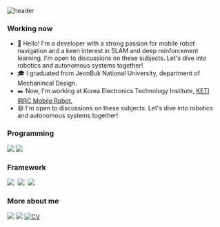 ![header](https://capsule-render.vercel.app/api?type=waving&height=300&color=gradient&text=Stay%20Hungry)

### Working now
<!--<p align="center">-->
<!--</p>-->
  

- 🔖  Hello! I'm a developer with a strong passion for mobile robot navigation and a keen interest in SLAM and deep reinforcement learning. I'm open to discussions on these subjects. Let's dive into robotics and autonomous systems together!  
- 🎓  I graduated from JeonBuk National University, department of Mechanincal Design.
- ✒️  Now, I'm working at Korea Electronics Technology Institute, [KETI IRRC Mobile Robot.](https://github.com/KETI-MoRo)
- 😄  I'm open to discussions on these subjects. Let's dive into robotics and autonomous systems together!  

<h3 style="text-align: left;">Programming</h3>
<p style="text-align: left;">
  <img src="https://img.shields.io/badge/C++-00599C?style=for-the-badge&logo=C%2B%2B&logoColor=white"/>
  <img src="https://img.shields.io/badge/Python-3766AB?style=for-the-badge&logo=Python&logoColor=white"/>
</p>
<h3 style="text-align: left;">Framework</h3>
<p style="text-align: left;">
  <img src="https://img.shields.io/badge/ROS-123456?style=for-the-badge&logo=ROS&logoColor=white"/></a>&nbsp
  <img src="https://img.shields.io/badge/ROS2-125656?style=for-the-badge&logo=ROS&logoColor=white"/></a>&nbsp
  <img src="https://img.shields.io/badge/BehaviorTree-68A51C?style=for-the-badge&logo=BehaviorTree&logoColor=white"/></a>&nbsp
</p>

### More about me
<a href="https://blog.naver.com/ehdud4520" target="_blank"><img src="https://img.shields.io/badge/TechBlog-brightgreen?style=flat-square&logo=Naver&logoColor=white"/></a> 
<a href="https://mail.google.com/" target="_blank"><img src="https://img.shields.io/badge/ehdud971119@gmail.com-red?style=flat-square&logo=Gmail&logoColor=white"/></a> [![CV](http://img.shields.io/badge/-CV-black?style=flat-square&logo=github&link=https://davinci-ai.tistory.com/)](https://github.com/KimDoYoung1997/KimDoYoung1997/blob/main/CV/231030_%EA%B9%80%EB%8F%84%EC%98%81_CV.pdf) 


